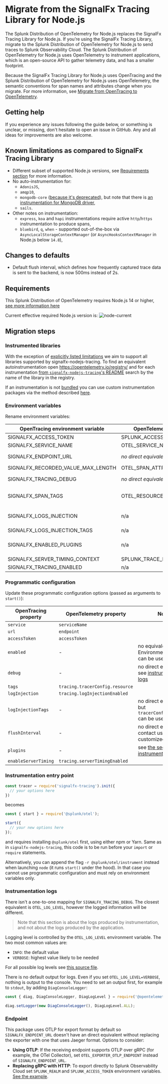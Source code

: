 # Migrate from the SignalFx Tracing Library for Node.js

The Splunk Distribution of OpenTelemetry for Node.js replaces the SignalFx Tracing
Library for Node.js. If you’re using the SignalFx Tracing Library, migrate to
the Splunk Distribution of OpenTelemetry for Node.js to send traces to Splunk 
Observability Cloud. The Splunk Distribution of OpenTelemetry for Node.js uses 
OpenTelemetry to instrument applications, which is an open-source API to gather 
telemetry data, and has a smaller footprint.

Because the SignalFx Tracing Library for Node.js uses OpenTracing and the Splunk
 Distribution of OpenTelemetry for Node.js uses OpenTelemetry, the semantic 
 conventions for span names and attributes change when you migrate. For more
information, see [Migrate from OpenTracing to OpenTelemetry](https://docs.signalfx.com/en/latest/apm/apm-getting-started/apm-opentelemetry-collector.html#apm-opentelemetry-migration).

## Getting help

If you experience any issues following the guide below, or something is unclear, or missing, don't hesitate to
open an issue in GitHub. Any and all ideas for improvements are also welcome.

<a name="known-limitations"></a>
## Known limitations as compared to SignalFx Tracing Library

- Different subset of supported Node.js versions, see [Requirements section](#requirements) for more information.
- No auto-instrumentation for:
  - `AdonisJS`,
  - `amqp10`,
  - `mongodb-core` ([because it's deprecated](https://github.com/mongodb-js/mongodb-core)), but note that there is
    [an instrumentation for MongoDB driver](https://opentelemetry.io/registry/?s=mongodb&component=&language=js#),
  - `sails`.
- Other notes on instrumentation:
  - `express`, `koa` and `hapi` instrumentations require active `http`/`https` instrumentation to produce spans,
  - `bluebird`, `q`, `when` - supported out-of-the-box via `AsyncLocalStorageContextManager` (or `AsyncHooksContextManager` in Node.js below `14.8`),

## Changes to defaults

- Default flush interval, which defines how frequently captured trace data is sent to the backend, is now 500ms instead of 2s.

## Requirements

This Splunk Distribution of OpenTelemetry requires Node.js 14 or higher,
[see more information here](https://github.com/open-telemetry/opentelemetry-js#node-support)

Current effective required Node.js version is: ![node-current](https://img.shields.io/node/v/@splunk/otel?style=flat-square)

## Migration steps

### Instrumented libraries

With the exception of [explicitly listed limitations](#known-limitations) we aim to support all libraries supported by
signalfx-nodejs-tracing. To find an equivalent autoinstrumentation open <https://opentelemetry.io/registry/> and for
each instrumentation
[from `signalfx-nodejs-tracing`'s README](https://github.com/signalfx/signalfx-nodejs-tracing/#requirements-and-supported-software)
search by the name of the library in the registry.

If an instrumentation is not [bundled](./README.md#default-instrumentation-packages) you can use custom instrumentation
packages via the method described [here](./docs/instrumentations.md#using-custom-or-third-party-instrumentations).

### Environment variables

Rename environment variables:

| OpenTracing environment variable   | OpenTelemetry environment variable     | notes |
| ---------------------------------- | -------------------------------------- | ----- |
| SIGNALFX_ACCESS_TOKEN              | SPLUNK_ACCESS_TOKEN                    | |
| SIGNALFX_SERVICE_NAME              | OTEL_SERVICE_NAME                      | |
| SIGNALFX_ENDPOINT_URL              | _no direct equivalent_                 | See [the notes on endpoint](#endpoint) |
| SIGNALFX_RECORDED_VALUE_MAX_LENGTH | OTEL_SPAN_ATTRIBUTE_VALUE_LENGTH_LIMIT | |
| SIGNALFX_TRACING_DEBUG             | _no direct equivalent_                 | See [Instrumentation logs](#instrumentation-logs) |
| SIGNALFX_SPAN_TAGS                 | OTEL_RESOURCE_ATTRIBUTES               | Format needs to be changed to `key1=val1,key2=val2` |
| SIGNALFX_LOGS_INJECTION            | n/a                                    | Logs injection is now enabled by default. |
| SIGNALFX_LOGS_INJECTION_TAGS       | n/a                                    | |
| SIGNALFX_ENABLED_PLUGINS           | n/a                                    | see [the section about instrumentations](./docs/instrumentations.md#using-custom-or-third-party-instrumentations) |
| SIGNALFX_SERVER_TIMING_CONTEXT     | SPLUNK_TRACE_RESPONSE_HEADER_ENABLED   | |
| SIGNALFX_TRACING_ENABLED           | n/a                                    | |

### Programmatic configuration

Update these programmatic configuration options (passed as arguments to `start()`):

| OpenTracing property     | OpenTelemetry property  | Notes |
| ------------------------ | ----------------------- | ----- |
| `service`                | `serviceName`           |       |
| `url`                    | `endpoint`              |       |
| `accessToken`            | `accessToken`           |       |
| `enabled`                | -                       | no equivalent, but Environment Variable can be used |
| `debug`                  | -                       | no direct equivalent, see [instrumentation logs](#instrumentation-logs) |
| `tags`                   | `tracing.tracerConfig.resource` | |
| `logInjection`           | `tracing.logInjectionEnabled`   | |
| `logInjectionTags`       | -                       | no direct equivalent, but `tracerConfig.resource` can be used |
| `flushInterval`          | -                       | no direct equivalent, contact us if you had customized this value |
| `plugins`                | -                       | see [the section about instrumentations](./docs/instrumentations.md#using-custom-or-third-party-instrumentations) |
| `enableServerTiming`     | `tracing.serverTimingEnabled`   | |

### Instrumentation entry point

```javascript
const tracer = require('signalfx-tracing').init({
  // your options here
})
```

becomes

```javascript
const { start } = require('@splunk/otel');

start({
  // your new options here
});
```

and requires installing `@splunk/otel` first, using either npm or Yarn. Same as in `signalfx-nodejs-tracing`, this code
is to be run before your `import` or `require` statements.

Alternatively, you can append the flag `-r @splunk/otel/instrument` instead when launching `node` (it runs
`start()` under the hood). In that case you cannot use programmatic configuration and must rely on environment
variables only.

### Instrumentation logs

There isn't a one-to-one mapping for `SIGNALFX_TRACING_DEBUG`. The closest equivalent is `OTEL_LOG_LEVEL`, however the
logged information will be different.

> Note that this section is about the logs produced by instrumentation, and not
about the logs produced by the application.

Logging level is controlled by the `OTEL_LOG_LEVEL` environment variable. The two most common values are:
- `INFO`: the default value
- `VERBOSE`: highest value likely to be needed

For all possible log levels see
[this source file](https://github.com/open-telemetry/opentelemetry-js-api/blob/main/src/diag/types.ts).

There is no default output for logs. Even if you set `OTEL_LOG_LEVEL=VERBOSE`, nothing is output to the console. You
need to set an output first, for example to `stdout`, by adding `DiagConsoleLogger`:

```js
const { diag, DiagConsoleLogger, DiagLogLevel } = require('@opentelemetry/api');

diag.setLogger(new DiagConsoleLogger(), DiagLogLevel.ALL);
```

### Endpoint

This package uses OTLP for export format by default so `SIGNALFX_ENDPOINT_URL` doesn't have an direct equivalent without replacing the exporter with one that uses Jaeger format. Options to consider:

- **Using OTLP**: If the receiving endpoint supports OTLP over gRPC (for example, the OTel Collector), set `OTEL_EXPORTER_OTLP_ENDPOINT` instead of `SIGNALFX_ENDPOINT_URL`.
- **Replacing gRPC with HTTP**: To export directly to Splunk Observability Cloud set `SPLUNK_REALM` and `SPLUNK_ACCESS_TOKEN` environment variables. [See the example](./examples/express).
